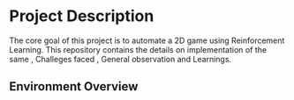 # Project Description 
The core goal of this project is to automate a 2D game using Reinforcement Learning. This repository contains the details on implementation of the same , Challeges faced , General observation and Learnings.

## Environment Overview
